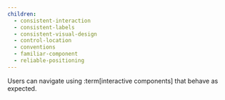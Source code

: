 ```yaml
---
children:
  - consistent-interaction
  - consistent-labels
  - consistent-visual-design
  - control-location
  - conventions
  - familiar-component
  - reliable-positioning
---
```


Users can navigate using :term[interactive components] that behave as expected.
